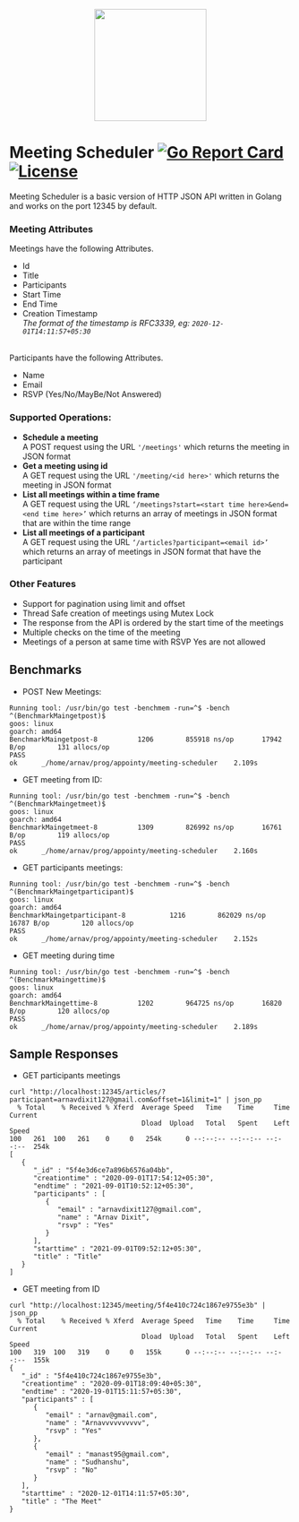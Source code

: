 <p align="center">
   <img height="200" src="images/icon_transparent.png" >
</p>


# Meeting Scheduler  [![Go Report Card](https://goreportcard.com/badge/arnav127/meeting-scheduler)](https://goreportcard.com/report/arnav127/meeting-scheduler) [![License](https://img.shields.io/badge/License-Apache%202.0-blue.svg)](https://github.com/gojp/goreportcard/blob/master/LICENSE)
Meeting Scheduler is a basic version of HTTP JSON API written in Golang and works on the port 12345 by default.

### Meeting Attributes
Meetings have the following Attributes.
- Id
- Title
- Participants
- Start Time
- End Time
- Creation Timestamp  
*The format of the timestamp is RFC3339, eg: `2020-12-01T14:11:57+05:30`*  <br><br>

Participants have the following Attributes. 
- Name
- Email
- RSVP (Yes/No/MayBe/Not Answered)

### Supported Operations:
- **Schedule a meeting** <br> 
A POST request using the URL `'/meetings'` which returns the meeting in JSON format
- **Get a meeting using id** <br>
A GET request using the URL `'/meeting/<id here>'` which returns the meeting in JSON format
- **List all meetings within a time frame** <br>
A GET request using the URL `‘/meetings?start=<start time here>&end=<end time here>’` which returns an array of meetings in JSON format that are within the time range
- **List all meetings of a participant** <br>
A GET request using the URL `‘/articles?participant=<email id>’` which returns an array of meetings in JSON format that have the participant

### Other Features
- Support for pagination using limit and offset
- Thread Safe creation of meetings using Mutex Lock
- The response from the API is ordered by the start time of the meetings
- Multiple checks on the time of the meeting
- Meetings of a person at same time with RSVP Yes are not allowed

## Benchmarks
* POST New Meetings:
```
Running tool: /usr/bin/go test -benchmem -run=^$ -bench ^(BenchmarkMaingetpost)$
goos: linux
goarch: amd64
BenchmarkMaingetpost-8   	    1206	    855918 ns/op	   17942 B/op	     131 allocs/op
PASS
ok  	_/home/arnav/prog/appointy/meeting-scheduler	2.109s
```
* GET meeting from ID:
```
Running tool: /usr/bin/go test -benchmem -run=^$ -bench ^(BenchmarkMaingetmeet)$
goos: linux
goarch: amd64
BenchmarkMaingetmeet-8   	    1309	    826992 ns/op	   16761 B/op	     119 allocs/op
PASS
ok  	_/home/arnav/prog/appointy/meeting-scheduler	2.160s
```
* GET participants meetings:
```
Running tool: /usr/bin/go test -benchmem -run=^$ -bench ^(BenchmarkMaingetparticipant)$
goos: linux
goarch: amd64
BenchmarkMaingetparticipant-8   	    1216	    862029 ns/op	   16787 B/op	     120 allocs/op
PASS
ok  	_/home/arnav/prog/appointy/meeting-scheduler	2.152s
```
* GET meeting during time
```
Running tool: /usr/bin/go test -benchmem -run=^$ -bench ^(BenchmarkMaingettime)$
goos: linux
goarch: amd64
BenchmarkMaingettime-8   	    1202	    964725 ns/op	   16820 B/op	     120 allocs/op
PASS
ok  	_/home/arnav/prog/appointy/meeting-scheduler	2.189s
```

## Sample Responses
* GET participants meetings
```
curl "http://localhost:12345/articles/?participant=arnavdixit127@gmail.com&offset=1&limit=1" | json_pp
  % Total    % Received % Xferd  Average Speed   Time    Time     Time  Current
                                 Dload  Upload   Total   Spent    Left  Speed
100   261  100   261    0     0   254k      0 --:--:-- --:--:-- --:--:--  254k
[
   {
      "_id" : "5f4e3d6ce7a896b6576a04bb",
      "creationtime" : "2020-09-01T17:54:12+05:30",
      "endtime" : "2021-09-01T10:52:12+05:30",
      "participants" : [
         {
            "email" : "arnavdixit127@gmail.com",
            "name" : "Arnav Dixit",
            "rsvp" : "Yes"
         }
      ],
      "starttime" : "2021-09-01T09:52:12+05:30",
      "title" : "Title"
   }
]
```
* GET meeting from ID
```
curl "http://localhost:12345/meeting/5f4e410c724c1867e9755e3b" | json_pp
  % Total    % Received % Xferd  Average Speed   Time    Time     Time  Current
                                 Dload  Upload   Total   Spent    Left  Speed
100   319  100   319    0     0   155k      0 --:--:-- --:--:-- --:--:--  155k
{
   "_id" : "5f4e410c724c1867e9755e3b",
   "creationtime" : "2020-09-01T18:09:40+05:30",
   "endtime" : "2020-19-01T15:11:57+05:30",
   "participants" : [
      {
         "email" : "arnav@gmail.com",
         "name" : "Arnavvvvvvvvvv",
         "rsvp" : "Yes"
      },
      {
         "email" : "manast95@gmail.com",
         "name" : "Sudhanshu",
         "rsvp" : "No"
      }
   ],
   "starttime" : "2020-12-01T14:11:57+05:30",
   "title" : "The Meet"
}
```
